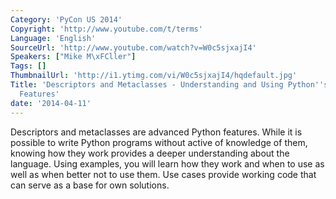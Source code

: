 ```yaml
---
Category: 'PyCon US 2014'
Copyright: 'http://www.youtube.com/t/terms'
Language: 'English'
SourceUrl: 'http://www.youtube.com/watch?v=W0c5sjxajI4'
Speakers: ["Mike M\xFCller"]
Tags: []
ThumbnailUrl: 'http://i1.ytimg.com/vi/W0c5sjxajI4/hqdefault.jpg'
Title: 'Descriptors and Metaclasses - Understanding and Using Python''s More Advanced
  Features'
date: '2014-04-11'
---
```

Descriptors and metaclasses are advanced Python features. While it is possible to write Python programs without active of knowledge of them, knowing how they work provides a deeper understanding about the language. Using examples, you will learn how they work and when to use as well as when better not to use them. Use cases provide working code that can serve as a base for own solutions.
